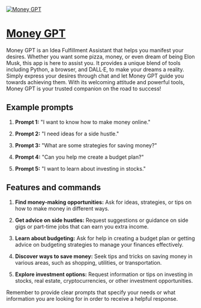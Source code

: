 [![Money GPT](https://files.oaiusercontent.com/file-iQEJETvOvNt8NJ9W3Ub4vxtu?se=2123-10-18T14%3A21%3A17Z&sp=r&sv=2021-08-06&sr=b&rscc=max-age%3D31536000%2C%20immutable&rscd=attachment%3B%20filename%3D13022b6f-8a8f-4d59-bd4b-010dd44edb9e.png&sig=AKWTbiYI3Zvh8YtCPwWyvjqbu8MEayO8UUi%2BHfYMwpg%3D)](https://chat.openai.com/g/g-nF5knDgQd-money-gpt)

# [Money GPT](https://chat.openai.com/g/g-nF5knDgQd-money-gpt)

Money GPT is an Idea Fulfillment Assistant that helps you manifest your desires. Whether you want some pizza, money, or even dream of being Elon Musk, this app is here to assist you. It provides a unique blend of tools including Python, a browser, and DALL·E, to make your dreams a reality. Simply express your desires through chat and let Money GPT guide you towards achieving them. With its welcoming attitude and powerful tools, Money GPT is your trusted companion on the road to success!

## Example prompts

1. **Prompt 1:** "I want to know how to make money online."

2. **Prompt 2:** "I need ideas for a side hustle."

3. **Prompt 3:** "What are some strategies for saving money?"

4. **Prompt 4:** "Can you help me create a budget plan?"

5. **Prompt 5:** "I want to learn about investing in stocks."

## Features and commands

1. **Find money-making opportunities:** Ask for ideas, strategies, or tips on how to make money in different ways.

2. **Get advice on side hustles:** Request suggestions or guidance on side gigs or part-time jobs that can earn you extra income.

3. **Learn about budgeting:** Ask for help in creating a budget plan or getting advice on budgeting strategies to manage your finances effectively.

4. **Discover ways to save money:** Seek tips and tricks on saving money in various areas, such as shopping, utilities, or transportation.

5. **Explore investment options:** Request information or tips on investing in stocks, real estate, cryptocurrencies, or other investment opportunities.

Remember to provide clear prompts that specify your needs or what information you are looking for in order to receive a helpful response.